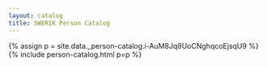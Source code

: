 ```yaml
---
layout: catalog
title: SWERIK Person Catalog
---
```

{% assign p = site.data._person-catalog.i-AuM8Jq8UoCNghqcoEjsqU9 %}
{% include person-catalog.html p=p %}

